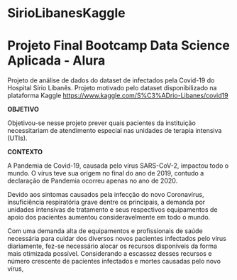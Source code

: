 # SirioLibanesKaggle

# Projeto Final Bootcamp Data Science Aplicada - Alura 

Projeto de análise de dados do dataset de infectados pela Covid-19 do Hospital Sírio Libanês. Projeto motivado pelo dataset disponibilizado na plataforma Kaggle https://www.kaggle.com/S%C3%ADrio-Libanes/covid19


**OBJETIVO**

Objetivou-se nesse projeto  prever quais pacientes da instituição necessitariam de atendimento especial nas unidades de terapia intensiva (UTIs).


**CONTEXTO**

A Pandemia de Covid-19, causada pelo vírus SARS-CoV-2,  impactou todo o mundo. O vírus teve sua origem no final do ano de 2019, contudo a declaração de Pandemia ocorreu apenas no ano de 2020. 

Devido aos sintomas causados pela infecção do novo Coronavírus, insuficiência respiratória grave dentre os principais, a demanda por unidades intensivas de tratamento e seus respectivos equipamentos de apoio dos pacientes aumentou consideravelmente em todo o mundo. 

Com uma demanda alta de equipamentos e profissionais de saúde necessária para cuidar dos diversos novos pacientes infectados pelo vírus diariamente, fez-se necessário alocar os recursos disponíveis da forma mais otimizada possível. Considerando a escassez desses recursos e  número crescente de pacientes infectados e mortes causadas pelo novo vírus, 
